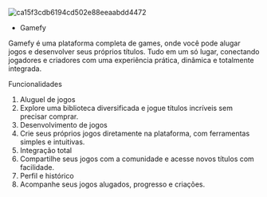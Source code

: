  ![ca15f3cdb6194cd502e88eeaabdd4472](https://github.com/user-attachments/assets/c53bd02f-a3c6-42dc-9815-785e9054cb02)

* Gamefy

Gamefy é uma plataforma completa de games, onde você pode alugar jogos e desenvolver seus próprios títulos. Tudo em um só lugar, conectando jogadores e criadores com uma experiência prática, dinâmica e totalmente integrada.

Funcionalidades

1. Aluguel de jogos
2. Explore uma biblioteca diversificada e jogue títulos incríveis sem precisar comprar.
3. Desenvolvimento de jogos
4. Crie seus próprios jogos diretamente na plataforma, com ferramentas simples e intuitivas.
5. Integração total
6. Compartilhe seus jogos com a comunidade e acesse novos títulos com facilidade.
7. Perfil e histórico
8. Acompanhe seus jogos alugados, progresso e criações.
